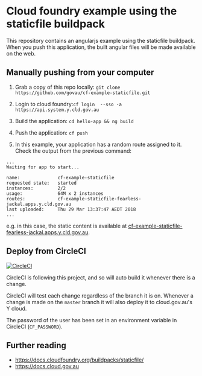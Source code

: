 # Cloud foundry example using the staticfile buildpack

This repository contains an angularjs example using the staticfile buildpack.
When you push this application, the built angular files will be made available on the web.

## Manually pushing from your computer

1. Grab a copy of this repo locally: `git clone https://github.com/govau/cf-example-staticfile.git`

1. Login to cloud foundry:`cf login  --sso -a https://api.system.y.cld.gov.au`

1. Build the application: `cd hello-app && ng build`

1. Push the application: `cf push`

1. In this example, your application has a random route assigned to it. Check the output from the previous command:
```
...
Waiting for app to start...

name:              cf-example-staticfile
requested state:   started
instances:         2/2
usage:             64M x 2 instances
routes:            cf-example-staticfile-fearless-jackal.apps.y.cld.gov.au
last uploaded:     Thu 29 Mar 13:37:47 AEDT 2018
...
```

e.g. in this case, the static content is available at [cf-example-staticfile-fearless-jackal.apps.y.cld.gov.au](https://cf-example-staticfile-fearless-jackal.apps.y.cld.gov.au).

## Deploy from CircleCI

[![CircleCI](https://circleci.com/gh/govau/cf-example-staticfile/tree/master.svg?style=svg)](https://circleci.com/gh/govau/cf-example-staticfile/tree/master)

CircleCI is following this project, and so will auto build it whenever there is a change.

CircleCI will test each change regardless of the branch it is on. Whenever a change is made on the `master` branch it will also deploy it to cloud.gov.au's Y cloud.

The password of the user has been set in an environment variable in CircleCI (`CF_PASSWORD`).

## Further reading

- https://docs.cloudfoundry.org/buildpacks/staticfile/
- https://docs.cloud.gov.au
